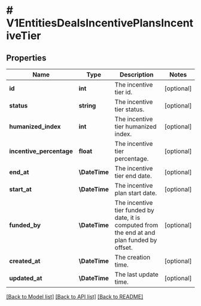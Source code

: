 # # V1EntitiesDealsIncentivePlansIncentiveTier

## Properties

Name | Type | Description | Notes
------------ | ------------- | ------------- | -------------
**id** | **int** | The incentive tier id. | [optional]
**status** | **string** | The incentive tier status. | [optional]
**humanized_index** | **int** | The incentive tier humanized index. | [optional]
**incentive_percentage** | **float** | The incentive tier percentage. | [optional]
**end_at** | **\DateTime** | The incentive tier end date. | [optional]
**start_at** | **\DateTime** | The incentive plan start date. | [optional]
**funded_by** | **\DateTime** | The incentive tier funded by date, it is computed from the end at and plan funded by offset. | [optional]
**created_at** | **\DateTime** | The creation time. | [optional]
**updated_at** | **\DateTime** | The last update time. | [optional]

[[Back to Model list]](../../README.md#models) [[Back to API list]](../../README.md#endpoints) [[Back to README]](../../README.md)
